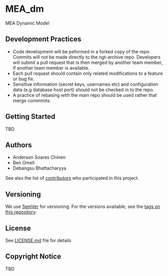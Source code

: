 # MEA_dm
MEA Dynamic Model

## Development Practices

* Code development will be peformed in a forked copy of the repo. Commits will not be 
  made directly to the ngt-archive repo. Developers will submit a pull 
  request that is then merged by another team member, if another team member is available.
* Each pull request should contain only related modifications to a feature or bug fix.  
* Sensitive information (secret keys, usernames etc) and configuration data 
  (e.g database host port) should not be checked in to the repo.
* A practice of rebasing with the main repo should be used rather that merge commmits.

## Getting Started

TBD

## Authors

* Anderson Soares Chinen
* Ben Omell
* Debangsu Bhattacharyya

See also the list of [contributors](https://github.com/CCSI-Toolset/MEA_dm/contributors) who participated in this project.

## Versioning

We use [SemVer](http://semver.org/) for versioning. For the versions available, 
see the [tags on this repository](https://github.com/CCSI-Toolset/MEA_dm/tags). 

## License

See [LICENSE.md](LICENSE.md) file for details

## Copyright Notice

TBD
